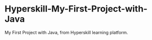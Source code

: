 # Hyperskill-My-First-Project-with-Java
 My First Project with Java, from Hyperskill learning platform.
